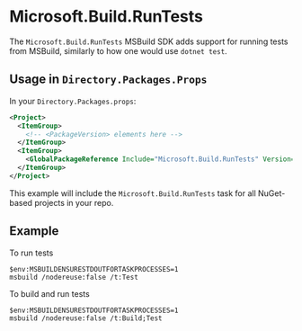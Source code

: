 # Microsoft.Build.RunTests

The `Microsoft.Build.RunTests` MSBuild SDK adds support for running tests from MSBuild, similarly to how one would use `dotnet test`.

## Usage in `Directory.Packages.Props`
In your `Directory.Packages.props`:
```xml
<Project>
  <ItemGroup>
    <!-- <PackageVersion> elements here -->
  </ItemGroup>
  <ItemGroup>
    <GlobalPackageReference Include="Microsoft.Build.RunTests" Version="1.0.0" />
  </ItemGroup>
</Project>
```
This example will include the `Microsoft.Build.RunTests` task for all NuGet-based projects in your repo.

## Example
To run tests
```
$env:MSBUILDENSURESTDOUTFORTASKPROCESSES=1
msbuild /nodereuse:false /t:Test
```

To build and run tests
```
$env:MSBUILDENSURESTDOUTFORTASKPROCESSES=1
msbuild /nodereuse:false /t:Build;Test
```